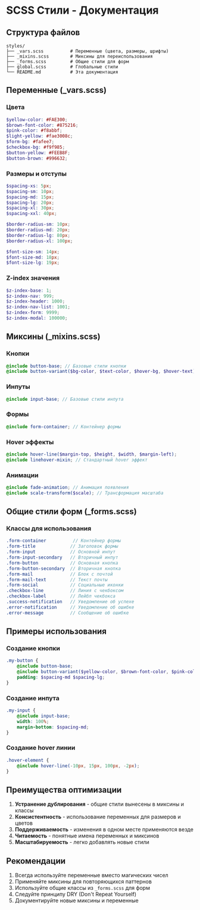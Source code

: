 # SCSS Стили - Документация

## Структура файлов

```
styles/
├── _vars.scss          # Переменные (цвета, размеры, шрифты)
├── _mixins.scss        # Миксины для переиспользования
├── _forms.scss         # Общие стили для форм
├── global.scss         # Глобальные стили
└── README.md           # Эта документация
```

## Переменные (_vars.scss)

### Цвета
```scss
$yellow-color: #FAE300;
$brown-font-color: #875216;
$pink-color: #f8abbf;
$light-yellow: #fae3008c;
$form-bg: #fafee7;
$checkbox-bg: #f9f985;
$button-yellow: #FEEB8F;
$button-brown: #996632;
```

### Размеры и отступы
```scss
$spacing-xs: 5px;
$spacing-sm: 10px;
$spacing-md: 15px;
$spacing-lg: 20px;
$spacing-xl: 30px;
$spacing-xxl: 40px;

$border-radius-sm: 10px;
$border-radius-md: 20px;
$border-radius-lg: 80px;
$border-radius-xl: 100px;

$font-size-sm: 14px;
$font-size-md: 18px;
$font-size-lg: 19px;
```

### Z-index значения
```scss
$z-index-base: 1;
$z-index-nav: 999;
$z-index-header: 1000;
$z-index-nav-list: 1001;
$z-index-form: 9999;
$z-index-modal: 100000;
```

## Миксины (_mixins.scss)

### Кнопки
```scss
@include button-base; // Базовые стили кнопки
@include button-variant($bg-color, $text-color, $hover-bg, $hover-text);
```

### Инпуты
```scss
@include input-base; // Базовые стили инпута
```

### Формы
```scss
@include form-container; // Контейнер формы
```

### Hover эффекты
```scss
@include hover-line($margin-top, $height, $width, $margin-left);
@include linehover-mixin; // Стандартный hover эффект
```

### Анимации
```scss
@include fade-animation; // Анимация появления
@include scale-transform($scale); // Трансформация масштаба
```

## Общие стили форм (_forms.scss)

### Классы для использования
```scss
.form-container          // Контейнер формы
.form-title             // Заголовок формы
.form-input             // Основной инпут
.form-input-secondary   // Вторичный инпут
.form-button            // Основная кнопка
.form-button-secondary  // Вторичная кнопка
.form-mail              // Блок с почтой
.form-mail-text         // Текст почты
.form-social            // Социальные иконки
.checkbox-line          // Линия с чекбоксом
.checkbox-label         // Лейбл чекбокса
.success-notification   // Уведомление об успехе
.error-notification     // Уведомление об ошибке
.error-message          // Сообщение об ошибке
```

## Примеры использования

### Создание кнопки
```scss
.my-button {
    @include button-base;
    @include button-variant($yellow-color, $brown-font-color, $pink-color, white);
    padding: $spacing-md $spacing-lg;
}
```

### Создание инпута
```scss
.my-input {
    @include input-base;
    width: 100%;
    margin-bottom: $spacing-md;
}
```

### Создание hover линии
```scss
.hover-element {
    @include hover-line(-10px, 15px, 100px, -2px);
}
```

## Преимущества оптимизации

1. **Устранение дублирования** - общие стили вынесены в миксины и классы
2. **Консистентность** - использование переменных для размеров и цветов
3. **Поддерживаемость** - изменения в одном месте применяются везде
4. **Читаемость** - понятные имена переменных и миксинов
5. **Масштабируемость** - легко добавлять новые стили

## Рекомендации

1. Всегда используйте переменные вместо магических чисел
2. Применяйте миксины для повторяющихся паттернов
3. Используйте общие классы из `_forms.scss` для форм
4. Следуйте принципу DRY (Don't Repeat Yourself)
5. Документируйте новые миксины и переменные 